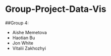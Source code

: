 # Group-Project-Data-Vis
##Group 4: 
* Aishe Memetova
* Haotian Bu 
* Jon White
* Vitalii Zakhozhyi
